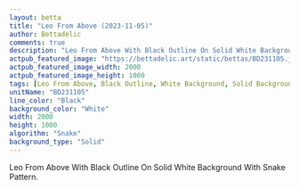 ```yaml
---
layout: betta
title: "Leo From Above (2023-11-05)"
author: Bettadelic
comments: true
description: "Leo From Above With Black Outline On Solid White Background With Snake Pattern."
actpub_featured_image: "https://bettadelic.art/static/bettas/BD231105.jpg"
actpub_featured_image_width: 2000
actpub_featured_image_height: 1000
tags: [Leo From Above, Black Outline, White Background, Solid Background Pattern, Snake Pattern, November 2023]
unitName: "BD231105"
line_color: "Black"
background_color: "White"
width: 2000
height: 1000
algorithm: "Snake"
background_type: "Solid"
---
```


Leo From Above With Black Outline On Solid White Background With Snake Pattern.
